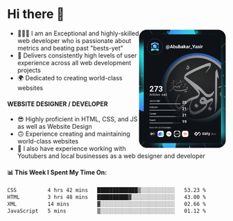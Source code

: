 <link rel="stylesheet" href="./main.css">

# Hi there 👋
<a href="https://app.daily.dev/Abubakar_Yasir"><img src="https://github.com/AbubakarYasir/AbubakarYasir/blob/main/devcard.svg" align="right" width="200" alt="Abubakar Yasir's Dev Card"/></a>

- 👨🏻‍💻 I am an Exceptional and highly-skilled web developer who is passionate about metrics and beating past "bests-yet"
- 👤 Delivers consistently high levels of user experience across all web development projects
- 🌍 Dedicated to creating world-class websites

#### WEBSITE DESIGNER / DEVELOPER

- 😎 Highly proficient in HTML, CSS, and JS
as well as Website Design
- 🙃 Experience creating and maintaining world-class websites
- 💼 I also have experience working with Youtubers and local businesses as a web designer and developer

#### 📊 This Week I Spent My Time On:
<!--START_SECTION:waka-->
```text
CSS          4 hrs 42 mins   █████████████▒░░░░░░░░░░░   53.23 % 
HTML         3 hrs 48 mins   ██████████▓░░░░░░░░░░░░░░   43.00 % 
XML          14 mins         ▓░░░░░░░░░░░░░░░░░░░░░░░░   02.66 % 
JavaScript   5 mins          ▒░░░░░░░░░░░░░░░░░░░░░░░░   01.12 % 
```
<!--END_SECTION:waka-->


\
&nbsp;
\
&nbsp;
\
&nbsp;
\
&nbsp;

